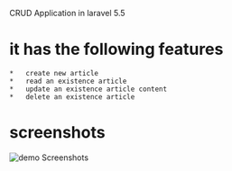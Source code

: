 CRUD Application in laravel 5.5 

it has the following features
===============================
	*	create new article
	*	read an existence article
	*	update an existence article content
	*	delete an existence article
	
screenshots
==========
![demo Screenshots]()	
	